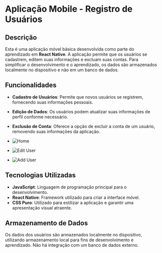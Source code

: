 # Aplicação Mobile - Registro de Usuários

## Descrição

Esta é uma aplicação móvel básica desenvolvida como parte do aprendizado em **React Native**. A aplicação permite que os usuários se cadastrem, editem suas informações e excluam suas contas. Para simplificar o desenvolvimento e o aprendizado, os dados são armazenados localmente no dispositivo e não em um banco de dados.

## Funcionalidades

- **Cadastro de Usuários**: Permite que novos usuários se registrem, fornecendo suas informações pessoais.
- **Edição de Dados**: Os usuários podem atualizar suas informações de perfil conforme necessário.
- **Exclusão de Conta**: Oferece a opção de excluir a conta de um usuário, removendo suas informações da aplicação.

- ![Home](asserts/img/)
- ![Edit User](asserts/img/)
- ![Add User](asserts/img/)

## Tecnologias Utilizadas

- **JavaScript**: Linguagem de programação principal para o desenvolvimento.
- **React Native**: Framework utilizado para criar a interface móvel.
- **CSS Puro**: Utilizado para estilizar a aplicação e garantir uma apresentação visual atraente.

## Armazenamento de Dados

Os dados dos usuários são armazenados localmente no dispositivo, utilizando armazenamento local para fins de desenvolvimento e aprendizado. Não há integração com um banco de dados externo.

